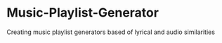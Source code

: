 # Music-Playlist-Generator
Creating music playlist generators based of lyrical and audio similarities
